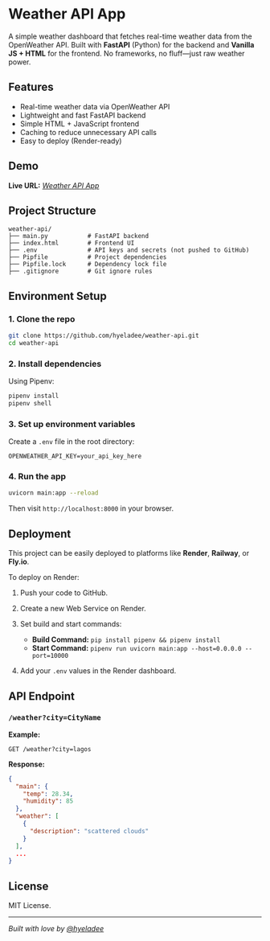 # Weather API App

A simple weather dashboard that fetches real-time weather data from the OpenWeather API. Built with **FastAPI** (Python) for the backend and **Vanilla JS + HTML** for the frontend. No frameworks, no fluff—just raw weather power.

## Features

* Real-time weather data via OpenWeather API
* Lightweight and fast FastAPI backend
* Simple HTML + JavaScript frontend
* Caching to reduce unnecessary API calls
* Easy to deploy (Render-ready)

## Demo

**Live URL:** *[Weather API App](https://weather-api-g6rk.onrender.com)*

## Project Structure

```
weather-api/
├── main.py           # FastAPI backend
├── index.html        # Frontend UI
├── .env              # API keys and secrets (not pushed to GitHub)
├── Pipfile           # Project dependencies
├── Pipfile.lock      # Dependency lock file
├── .gitignore        # Git ignore rules
```

## Environment Setup

### 1. Clone the repo

```bash
git clone https://github.com/hyeladee/weather-api.git
cd weather-api
```

### 2. Install dependencies

Using Pipenv:

```bash
pipenv install
pipenv shell
```

### 3. Set up environment variables

Create a `.env` file in the root directory:

```env
OPENWEATHER_API_KEY=your_api_key_here
```

### 4. Run the app

```bash
uvicorn main:app --reload
```

Then visit `http://localhost:8000` in your browser.

## Deployment

This project can be easily deployed to platforms like **Render**, **Railway**, or **Fly.io**.

To deploy on Render:

1. Push your code to GitHub.
2. Create a new Web Service on Render.
3. Set build and start commands:

   * **Build Command:** `pip install pipenv && pipenv install`
   * **Start Command:** `pipenv run uvicorn main:app --host=0.0.0.0 --port=10000`
4. Add your `.env` values in the Render dashboard.

## API Endpoint

### `/weather?city=CityName`

**Example:**

```http
GET /weather?city=lagos
```

**Response:**

```json
{
  "main": {
    "temp": 28.34,
    "humidity": 85
  },
  "weather": [
    {
      "description": "scattered clouds"
    }
  ],
  ...
}
```

## License

MIT License.

---

*Built with love by [@hyeladee](https://github.com/hyeladee)*
